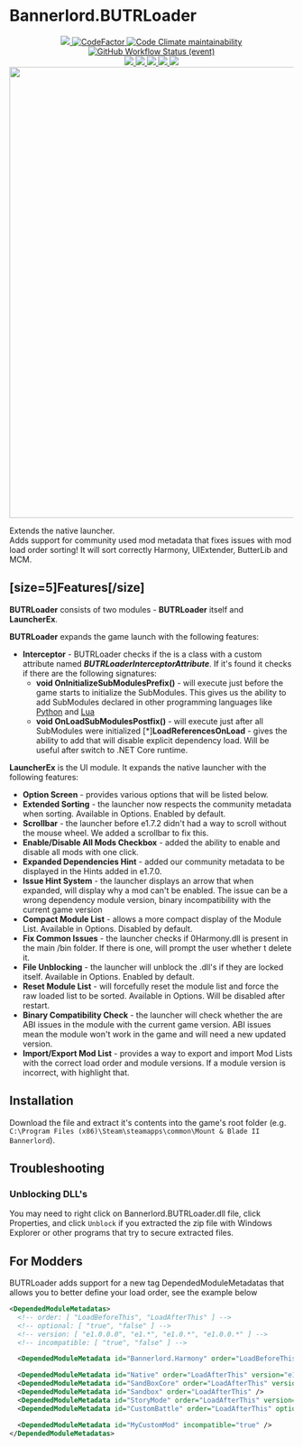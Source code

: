 # Bannerlord.BUTRLoader
<p align="center">
  <a href="https://github.com/BUTR/Bannerlord.BUTRLoader" alt="Lines Of Code">
    <img src="https://tokei.rs/b1/github/BUTR/Bannerlord.BUTRLoader?category=code" />
  </a>
  <a href="https://www.codefactor.io/repository/github/butr/bannerlord.butrloader">
    <img src="https://www.codefactor.io/repository/github/butr/bannerlord.butrloader/badge" alt="CodeFactor" />
  </a>
  <a href="https://codeclimate.com/github/BUTR/Bannerlord.BUTRLoader/maintainability">
    <img alt="Code Climate maintainability" src="https://img.shields.io/codeclimate/maintainability-percentage/BUTR/Bannerlord.BUTRLoader">
  </a>
  </br>
  <a href="https://github.com/BUTR/Bannerlord.BUTRLoader/actions/workflows/test.yml?query=branch%3Amaster">
    <img alt="GitHub Workflow Status (event)" src="https://img.shields.io/github/workflow/status/BUTR/Bannerlord.BUTRLoader/Test?branch=master&label=Game%20Stable%20and%20Beta">
  </a>
  </br>
  <a href="https://www.nexusmods.com/mountandblade2bannerlord/mods/2513" alt="NexusMods BUTRLoader">
    <img src="https://img.shields.io/badge/NexusMods-BUTRLoader-yellow.svg" />
  </a>
  <a href="https://www.nexusmods.com/mountandblade2bannerlord/mods/2513" alt="NexusMods BUTRLoader">
    <img src="https://img.shields.io/endpoint?url=https%3A%2F%2Fnexusmods-version-pzk4e0ejol6j.runkit.sh%3FgameId%3Dmountandblade2bannerlord%26modId%3D2513" />
  </a>
  <a href="https://www.nexusmods.com/mountandblade2bannerlord/mods/2513" alt="NexusMods BUTRLoader">
    <img src="https://img.shields.io/endpoint?url=https%3A%2F%2Fnexusmods-downloads-ayuqql60xfxb.runkit.sh%2F%3Ftype%3Dunique%26gameId%3D3174%26modId%3D2513" />
  </a>
  <a href="https://www.nexusmods.com/mountandblade2bannerlord/mods/2513" alt="NexusMods BUTRLoader">
    <img src="https://img.shields.io/endpoint?url=https%3A%2F%2Fnexusmods-downloads-ayuqql60xfxb.runkit.sh%2F%3Ftype%3Dtotal%26gameId%3D3174%26modId%3D2513" />
  </a>
  <a href="https://www.nexusmods.com/mountandblade2bannerlord/mods/2513" alt="NexusMods BUTRLoader">
    <img src="https://img.shields.io/endpoint?url=https%3A%2F%2Fnexusmods-downloads-ayuqql60xfxb.runkit.sh%2F%3Ftype%3Dviews%26gameId%3D3174%26modId%3D2513" />
  </a>
  </br>
  <img src="https://staticdelivery.nexusmods.com/mods/3174/images/2513/2513-1612129311-35018174.png" width="800">
</p>

Extends the native launcher.  
Adds support for community used mod metadata that fixes issues with mod load order sorting! It will sort correctly Harmony, UIExtender, ButterLib and MCM. 

## [size=5]Features[/size]
**BUTRLoader** consists of two modules - **BUTRLoader** itself and **LauncherEx**.

**BUTRLoader** expands the game launch with the following features:

* **Interceptor** - BUTRLoader checks if the is a class with a custom attribute named ***BUTRLoaderInterceptorAttribute***. If it's found it checks if there are the following signatures:
  *  **void OnInitializeSubModulesPrefix()** - will execute just before the game starts to initialize the SubModules. This gives us the ability to add SubModules declared in other programming languages like [Python](https://github.com/BUTR/Bannerlord.Python)﻿ and [Lua](https://github.com/BUTR/Bannerlord.Lua)﻿
  * **void OnLoadSubModulesPostfix()** - will execute just after all SubModules were initialized
[*]**LoadReferencesOnLoad** - gives the ability to add <Tag key="LoadReferencesOnLoad" value="false" /> that will disable explicit dependency load. Will be useful after switch to .NET Core runtime.


**LauncherEx** is the UI module. It expands the native launcher with the following features:

* **Option Screen** - provides various options that will be listed below.
* **Extended Sorting** - the launcher now respects the community metadata when sorting. Available in Options. Enabled by default.
* **Scrollbar** - the launcher before e1.7.2 didn't had a way to scroll without the mouse wheel. We added a scrollbar to fix this.
* **Enable/Disable All Mods Checkbox** - added the ability to enable and disable all mods with one click.
* **Expanded Dependencies Hint** - added our community metadata to be displayed in the Hints added in e1.7.0.
* **Issue Hint System** - the launcher displays an arrow that when expanded, will display why a mod can't be enabled. The issue can be a wrong dependency module version, binary incompatibility with the current game version
* **Compact Module List** - allows a more compact display of the Module List. Available in Options. Disabled by default.
* **Fix Common Issues** - the launcher checks if 0Harmony.dll is present in the main /bin folder. If there is one, will prompt the user whether t delete it.
* **File Unblocking** - the launcher will unblock the .dll's if they are locked itself. Available in Options. Enabled by default.
* **Reset Module List** - will forcefully reset the module list and force the raw loaded list to be sorted. Available in Options. Will be disabled after restart.
* **Binary Compatibility Check** - the launcher will check whether the are ABI issues in the module with the current game version. ABI issues mean the module won't work in the game and will need a new updated version.
* **Import/Export Mod List** - provides a way to export and import Mod Lists with the correct load order and module versions. If a module version is incorrect, with highlight that.


## Installation
Download the file and extract it's contents into the game's root folder (e.g. `C:\Program Files (x86)\Steam\steamapps\common\Mount & Blade II Bannerlord`).

## Troubleshooting
### Unblocking DLL's
You may need to right click on Bannerlord.BUTRLoader.dll  file, click Properties, and click `Unblock` if you extracted the zip file with Windows Explorer or other programs that try to secure extracted files.

## For Modders
BUTRLoader adds support for a new tag DependedModuleMetadatas that allows you to better define your load order, see the example below
```xml
<DependedModuleMetadatas>
  <!-- order: [ "LoadBeforeThis", "LoadAfterThis" ] -->
  <!-- optional: [ "true", "false" ] -->
  <!-- version: [ "e1.0.0.0", "e1.*", "e1.0.*", "e1.0.0.*" ] -->
  <!-- incompatible: [ "true", "false" ] -->

  <DependedModuleMetadata id="Bannerlord.Harmony" order="LoadBeforeThis" />

  <DependedModuleMetadata id="Native" order="LoadAfterThis" version="e1.4.3.*" />
  <DependedModuleMetadata id="SandBoxCore" order="LoadAfterThis" version="e1.5.*" />
  <DependedModuleMetadata id="Sandbox" order="LoadAfterThis" />
  <DependedModuleMetadata id="StoryMode" order="LoadAfterThis" version="e1.*" optional="true" />
  <DependedModuleMetadata id="CustomBattle" order="LoadAfterThis" optional="true" />

  <DependedModuleMetadata id="MyCustomMod" incompatible="true" />
</DependedModuleMetadatas>
```

